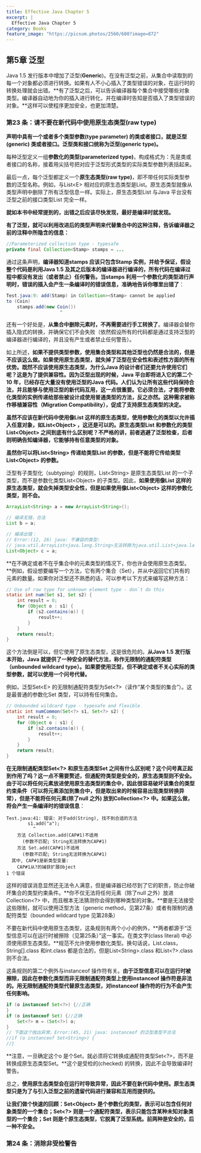 ```yaml
---
title: Effective Java Chapter 5
excerpt: |
  Effective Java Chapter 5
category: Books
feature_image: "https://picsum.photos/2560/600?image=872"
---
```

## 第5章 泛型

Java 1.5 发行版本中增加了泛型(**Generic**)。在没有泛型之前，从集合中读取到的每一个对象都必须进行转换。如果有人不小心插入了类型错误的对象，在运行时的转换处理就会出错。**有了泛型之后，可以告诉编译器每个集合中接受哪些对象类型。编译器自动地为你的插入进行转化，并在编译时告知是否插入了类型错误的对象。**这样可以使程序更加安全，也更加清楚。

### 第23 条：请不要在新代码中使用原生态类型(raw type)

**声明中具有一个或者多个类型参数(type parameter) 的类或者接口，就是泛型(generic) 类或者接口。**泛型类和接口统称为**泛型(generic type)。**

每种泛型定义一组**参数化的类型(parameterized type)**，构成格式为：先是类或者接口的名称，接着用尖括号把对应于泛型形式类型的实际类型参数列表括起来。

最后一点，每个泛型都定义一个**原生态类型(raw type)**，即不带任何实际类型参数的泛型名称。例如，与List\<E\> 相对应的原生态类型是List。原生态类型就像从类型声明中删除了所有泛型信息一样。实际上，原生态类型List 与Java 平台没有泛型之前的接口类型List 完全一样。

**就如本书中经常提到的，出错之后应该尽快发现，最好是编译时就发现。**

**有了泛型，就可以利用改进后的类型声明来代替集合中的这种注释，告诉编译器之前的注释中所隐含的信息：**

```java
//Parameterized collection type - typesafe
private final Collection<Stamp> stamps = ...
```

通过这条声明，**编译器知道stamps 应该只包含Stamp 实例，并给予保证，假设整个代码是利用Java 1.5 及其之后版本的编译器进行编译的，所有代码在编译过程中都没有发出（或者禁止）任何警告。当stamps 利用一个参数化的类型进行声明时，错误的插入会产生一条编译时的错误信息，准确地告诉你哪里出错了**：

```java
Test.java:9: add(Stamp) in Collection><Stamp> cannot be applied
to (Coin)
	stamps.add(new Coin())
					^
```

还有一个好处是，**从集合中删除元素时，不再需要进行手工转换了**。编译器会替你插入隐式的转换，并确保它们不会失败（依然假设所有的代码都是通过支持泛型的编译器进行编译的，并且没有产生或者禁止任何警告）。

如上所述，**如果不提供类型参数，使用集合类型和其他泛型也仍然是合法的，但是不应该这么做。如果使用原生态类型，就失掉了泛型在安全性和表述性方面的所有优势。既然不应该使用原生态类型，为什么Java 的设计者们还要允许使用它们呢？这是为了提供兼容性。因为泛型出现的时候，Java 平台即将进入它的第二个10 年，已经存在大量没有使用泛型的Java 代码。人们认为让所有这些代码保持合法，并且能够与使用泛型的新代码互用，这一点很重要。它必须合法，才能将参数化类型的实例传递给那些被设计成使用普通类型的方法，反之亦然。这种需求被称作移植兼容性（Migration Compatibility），促成了支持原生态类型的决定。**

**虽然不应该在新代码中使用像List 这样的原生态类型，使用参数化的类型以允许插入任意对象，如List\<Object\> ，这还是可以的。原生态类型List 和参数化的类型List\<Object\> 之间到底有什么区别呢？不严格的讲，前者逃避了泛型检查，后者则明确告知编译器，它能够持有任意类型的对象。**

**虽然你可以将List\<String\> 传递给类型List 的参数，但是不能将它传给类型List\<Object\> 的参数。**

泛型有子类型化（subtyping）的规则，List\<String\> 是原生态类型List 的一个子类型，而不是参数化类型List\<Object\> 的子类型。因此，**如果使用像List 这样的原生态类型，就会失掉类型安全性，但是如果使用像List\<Object\> 这样的参数化类型，则不会。**

```java
ArrayList<String> a = new ArrayList<String>();

// 编译无错，合法
List b = a;

// 编译出错：
// Error:(12, 26) java: 不兼容的类型: 
// java.util.ArrayList<java.lang.String>无法转换为java.util.List<java.lang.Object>
List<Object> c = a;
```

**在不确定或者不在乎集合中的元素类型的情况下，你也许会使用原生态类型。**例如，假设想要编写一个方法，它有两个集合（Set），并从中返回它们共有的元素的数量。如果你对泛型还不熟悉的话，可以参考以下方式来编写这种方法：

```java
// Use of raw type for unknown element type - don`t do this
static int num(Set s1, Set s2) {
    int result = 0;
    for (Object o : s1) {
        if (s2.contains(o)) {
            result++;
        }
    }
    return result;
}
```

这个方法倒是可以，但它使用了原生态类型，这是很危险的。**从Java 1.5 发行版本开始，Java 就提供了一种安全的替代方法，称作无限制的通配符类型（unbounded wildcard type）。如果要使用泛型，但不确定或者不关心实际的类型参数，就可以使用一个问号代替。**

例如，泛型Set\<E\> 的无限制通配符类型为Set\<?\>（读作“某个类型的集合”）。这是最普通的参数化Set 类型，可以持有任何集合。

```java
// Unbounded wildcard type - typesafe and flexible
static int numCommon(Set<?> s1, Set<?> s2) {
    int result = 0;
    for (Object o : s1) {
        if (s2.contains(o)) {
            result++;
        }
    }
    return result;
}
```

**在无限制通配类型Set\<?\> 和原生态类型Set 之间有什么区别呢？这个问号真正起到作用了吗？这一点不需要赘述，但通配符类型是安全的，原生态类型则不安全。由于可以将任何元素放进使用原生态类型的集合中，因此很容易破坏该集合的类型约束条件（可以将元素添加到集合中，但是取出来的时候容易出现类型转换异常），但是不能将任何元素(除了null 之外) 放到Collection\<?\> 中。如果这么做，将会产生一条编译时的错误信息**：

```
Test.java:41: 错误: 对于add(String), 找不到合适的方法
        s1.add("a");
          ^
    方法 Collection.add(CAP#1)不适用
      (参数不匹配; String无法转换为CAP#1)
    方法 Set.add(CAP#1)不适用
      (参数不匹配; String无法转换为CAP#1)
  其中, CAP#1是新类型变量:
    CAP#1从?的捕获扩展Object
1 个错误
```

这样的错误消息显然还无法令人满意，但是编译器已经尽到了它的职责，防止你破坏集合的类型约束条件。**你不仅无法将任何元素（除了null 之外）放进Collection\<?\> 中，而且根本无法猜测你会得到哪种类型的对象。**要是无法接受这些限制，就可以使用泛型方法（generic method，见第27条）或者有限制的通配符类型（bounded wildcard type 见第28条）

不要在新代码中使用原生态类型，这条规则有两个小小的例外，**两者都源于“泛型信息可以在运行时被擦除（见第25条）”这一事实。在类文字(class literal) 中必须使用原生态类型。**规范不允许使用参数化类型。换句话说，List.class，String[].class 和int.class 都是合法的，但是List\<String\>.class 和List\<?\>.class 则不合法。

这条规则的第二个例外与instanceof 操作符有关。**由于泛型信息可以在运行时被擦除，因此在参数化类型而非无限制通配符类型上使用instanceof 操作符是非法的。用无限制通配符类型代替原生态类型，对instanceof 操作符的行为不会产生任何影响。**

```java
if (o instanceof Set<?>) {//正确
}
if (o instanceof Set) {//正确
    Set<?> m = (Set<?>) o;
}
// 下面这个抛出异常，Error:(45, 21) java: instanceof 的泛型类型不合法
//if (o instanceof Set<String>) {
//}
```

**注意，一旦确定这个o 是个Set，就必须将它转换成通配符类型Set\<?\>，而不是转换成原生态类型Set。**这个是受检的(checked) 的转换，因此不会导致编译时警告。

总之，**使用原生态类型会在运行时导致异常，因此不要在新代码中使用。原生态类型只是为了与引入泛型之前的遗留代码进行兼容和互用而提供的。**

**让我们做个快速的回顾：Set\<Object\> 是个参数化的类型，表示可以包含任何对象类型的一个集合；Set\<?\> 则是一个通配符类型，表示只能包含某种未知对象类型的一个集合；Set 则是个原生态类型，它脱离了泛型系统。前两种是安全的，后一种不安全。**

### 第24 条：消除非受检警告

